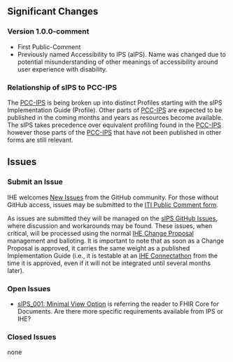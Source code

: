 
## Significant Changes

### Version 1.0.0-comment

- First Public-Comment
- Previously named Accessibility to IPS (aIPS). Name was changed due to potential misunderstanding of other meanings of accessibility around user experience with disability.

### Relationship of sIPS to PCC-IPS

The [PCC-IPS](https://www.ihe.net/uploadedFiles/Documents/PCC/IHE_PCC_Suppl_IPS.pdf) is being broken up into distinct Profiles starting with the sIPS Implementation Guide (Profile). Other parts of [PCC-IPS](https://www.ihe.net/uploadedFiles/Documents/PCC/IHE_PCC_Suppl_IPS.pdf) are expected to be published in the coming months and years as resources become available. The sIPS takes precedence over equivalent profiling found in the [PCC-IPS](https://www.ihe.net/uploadedFiles/Documents/PCC/IHE_PCC_Suppl_IPS.pdf) however those parts of the [PCC-IPS](https://www.ihe.net/uploadedFiles/Documents/PCC/IHE_PCC_Suppl_IPS.pdf) that have not been published in other forms are still relevant.

## Issues

### Submit an Issue

IHE welcomes [New Issues](https://github.com/IHE/ITI.sIPS/issues/new/choose) from the GitHub community.
For those without GitHub access, issues may be submitted to the [ITI Public Comment form](https://www.ihe.net/ITI_Public_Comments/).

As issues are submitted they will be managed on the [sIPS GitHub Issues](https://github.com/IHE/ITI.sIPS/issues), where discussion and workarounds may be found. These issues, when critical, will be processed using the normal [IHE Change Proposal](https://wiki.ihe.net/index.php/Category:CPs) management and balloting.
It is important to note that as soon as a Change Proposal is approved, it carries the same weight as a published Implementation Guide (i.e., it is testable at an [IHE Connectathon](https://www.ihe.net/participate/connectathon/) from the time it is approved, even if it will not be integrated until several months later).

### Open Issues

- [sIPS_001: Minimal View Option](https://github.com/IHE/ITI.sIPS/issues/8) is referring the reader to FHIR Core for Documents. Are there more specific requirements available from IPS or IHE?

### Closed Issues

none
